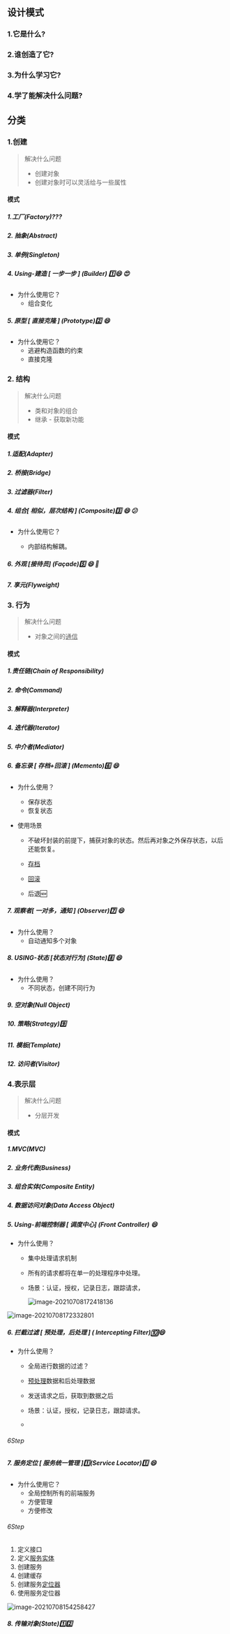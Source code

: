 ## 设计模式


### 1.它是什么?
### 2.谁创造了它?
### 3.为什么学习它?
### 4.学了能解决什么问题?



## 分类

### 1.创建
>解决什么问题
>- 创建对象
>- 创建对象时可以灵活给与一些属性

#### 模式

##### 1.工厂(Factory)???
##### 2. 抽象(Abstract)
##### 3. 单例(Singleton)
##### 4. Using-建造 [ 一步一步 ] (Builder) :one::smile: :heart_eyes:

- 为什么使用它？
  - 组合变化

##### 5. 原型 [ 直接克隆 ] (Prototype):two: :smile:

- 为什么使用它？
  - 逃避构造函数的约束
  - 直接克隆

### 2. 结构

>解决什么问题
>- 类和对象的组合
>- 继承 - 获取新功能

#### 模式

##### 1.适配(Adapter)
##### 2. 桥接(Bridge)
##### 3. 过滤器(Filter)
##### 4. 组合[ 相似，层次结构 ]  (Composite):three: :smile: :confused:

- 为什么使用它？

  - 内部结构解耦。

    

##### 6. 外观 [接待员] (Façade):five: :smile:  :two_women_holding_hands:
##### 7. 享元(Flyweight)

### 3. 行为
>解决什么问题
>
>- 对象之间的<u>通信</u>

#### 模式

##### 1.责任链(Chain of Responsibility)
##### 2. 命令(Command)
##### 3. 解释器(Interpreter)
##### 4. 迭代器(Iterator)
##### 5. 中介者(Mediator)
##### 6. 备忘录 [ 存档+回滚 ]  (Memento):six: :smile:

- 为什么使用？
  - 保存状态
  - 恢复状态

- 使用场景

  - 不破坏封装的前提下，捕获对象的状态。然后再对象之外保存状态，以后还能恢复。

  - <u>存档</u>

  - <u>回滚</u>

  - 后退:new:

    

##### 7. 观察者[ 一对多，通知 ] (Observer):seven:  :smile:

- 为什么使用？
  - 自动通知多个对象

##### 8. USING-状态 [状态对行为] (State):eight: :smile:

- 为什么使用？
  - 不同状态，创建不同行为

  

##### 9. 空对象(Null Object)
##### 10. 策略(Strategy):nine:
##### 11.  模板(Template)
##### 12. 访问者(Visitor)


### 4.表示层
>解决什么问题
>
>- 分层开发


#### 模式

##### 1.MVC(MVC)
##### 2. 业务代表(Business)
##### 3. 组合实体(Composite Entity)
##### 4. 数据访问对象(Data Access Object)
##### 5.  Using-前端控制器 [ 调度中心] (Front Controller) :smile:

- 为什么使用？
  - 集中处理请求机制

  - 所有的请求都将在单一的处理程序中处理。

  - 场景：认证，授权，记录日志，跟踪请求，

    

    ![image-20210708172418136](D:\Users\jiehong.wang\AppData\Roaming\Typora\typora-user-images\image-20210708172418136.png)


![image-20210708172332801](D:\Users\jiehong.wang\AppData\Roaming\Typora\typora-user-images\image-20210708172332801.png)

##### 6. 拦截过滤  [ 预处理，后处理 ] (  Intercepting Filter):keycap_ten::smile:

- 为什么使用？

  - 全局进行数据的过滤？

  - <u>预处理</u>数据和后处理数据

  - 发送请求之后，获取到数据之后

  - 场景：认证，授权，记录日志，跟踪请求。

    
    
  - 
  
    

###### 6Step























##### 7. 服务定位 [ 服务统一管理 ]:one: ​(Service Locator):one: :smile:

- 为什么使用它？
  - 全局控制所有的前端服务
  - 方便管理
  - 方便修改

###### 6Step

1. 定义接口
2. 定义<u>服务实体</u>
3. 创建服务
4. 创建缓存
5. 创建服务<u>定位器</u>
6. 使用服务定位器

![image-20210708154258427](D:\Users\jiehong.wang\AppData\Roaming\Typora\typora-user-images\image-20210708154258427.png)





##### 8. 传输对象(State):one::two:

